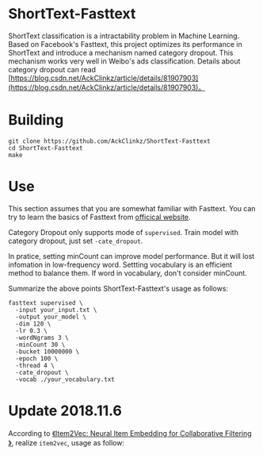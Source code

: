 # ShortText-Fasttext

ShortText classification is a intractability problem in Machine Learning. Based on Facebook's Fasttext, this project optimizes its performance in ShortText and introduce a mechanism named category dropout. This mechanism works very well in Weibo's ads classification. Details about category dropout can read [https://blog.csdn.net/AckClinkz/article/details/81907903](https://blog.csdn.net/AckClinkz/article/details/81907903)。

# Building

```shell
git clone https://github.com/AckClinkz/ShortText-Fasttext
cd ShortText-Fasttext
make
```
# Use

This section assumes that you are somewhat familiar with Fasttext. You can try to learn the basics of Fasttext from [officical website](https://github.com/facebookresearch/fastText).

Category Dropout only supports mode of `supervised`. Train model with category dropout, just set `-cate_dropout`.

In pratice, setting minCount can improve model performance. But it will lost infomation in low-frequency word. Settting vocabulary is an efficient method to balance them. If word in vocabulary, don't consider minCount.

Summarize the above points ShortText-Fasttext's usage as follows:

```
fasttext supervised \
  -input your_input.txt \
  -output your_model \
  -dim 120 \
  -lr 0.3 \
  -wordNgrams 3 \
  -minCount 30 \
  -bucket 10000000 \
  -epoch 100 \
  -thread 4 \
  -cate_dropout \
  -vocab ./your_vocabulary.txt
```

# Update 2018.11.6

According to [《Item2Vec: Neural Item Embedding for Collaborative Filtering 》](https://arxiv.org/vc/arxiv/papers/1603/1603.04259v2.pdf), realize `item2vec`, usage as follow:

```



```
